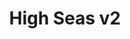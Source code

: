---
title: High Seas v2
tagline: A faster, more optimised version of the High Seas website. Scaled to 500+ users across 2 days. Also includes High Seas Wrapped, a Spotify Wrapped clone for High Seas.
url: https://highseas.skyfall.dev
mainImage: "@assets/img/projects/high-seas-v2.png"
tools: ["Svelte", "Slack", "Airtable", "Typescript", "Tailwindcss", "Drizzle", "Turso"]
---